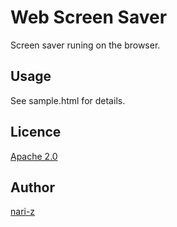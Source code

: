 Web Screen Saver
====

Screen saver runing on the browser.

## Usage
See sample.html for details.

## 


## Licence

[Apache 2.0](https://github.com/nari-z/web_screen_saver/blob/master/LICENSE)

## Author

[nari-z](https://github.com/nari-z)